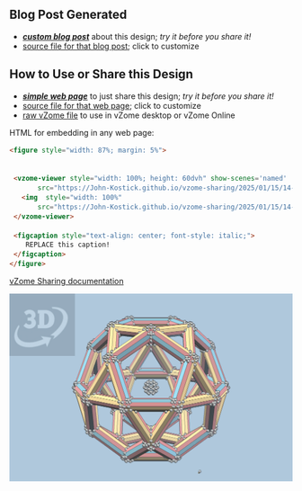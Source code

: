 
## Blog Post Generated

 - [***custom blog post***](<https://John-Kostick.github.io/vzome-sharing/2025/01/15/15-directional-constructions-14-11-39.html>) about this design; *try it before you share it!*
 - [source file for that blog post](<https://github.com/John-Kostick/vzome-sharing/edit/main/_posts/2025-01-15-15-directional-constructions-14-11-39.md>); click to customize
 


## How to Use or Share this Design

 - [***simple web page***](<https://John-Kostick.github.io/vzome-sharing/2025/01/15/14-11-39-15-directional-constructions/>) to just share this design; *try it before you share it!*
 - [source file for that web page](<https://github.com/John-Kostick/vzome-sharing/edit/main/2025/01/15/14-11-39-15-directional-constructions/index.md>); click to customize
 - [raw vZome file](<https://raw.githubusercontent.com/John-Kostick/vzome-sharing/main/2025/01/15/14-11-39-15-directional-constructions/15-directional-constructions.vZome>) to use in vZome desktop or vZome Online
 
 HTML for embedding in any web page:
 ```html
<figure style="width: 87%; margin: 5%">
  
  
  <vzome-viewer style="width: 100%; height: 60dvh" show-scenes='named'
        src="https://John-Kostick.github.io/vzome-sharing/2025/01/15/14-11-39-15-directional-constructions/15-directional-constructions.vZome" >
    <img  style="width: 100%"
        src="https://John-Kostick.github.io/vzome-sharing/2025/01/15/14-11-39-15-directional-constructions/15-directional-constructions.png" >
  </vzome-viewer>

  <figcaption style="text-align: center; font-style: italic;">
     REPLACE this caption!
  </figcaption>
</figure>

 ```

[vZome Sharing documentation](https://vzome.github.io/vzome/sharing.html#how-it-works)

![Image](<15-directional-constructions.png>)

